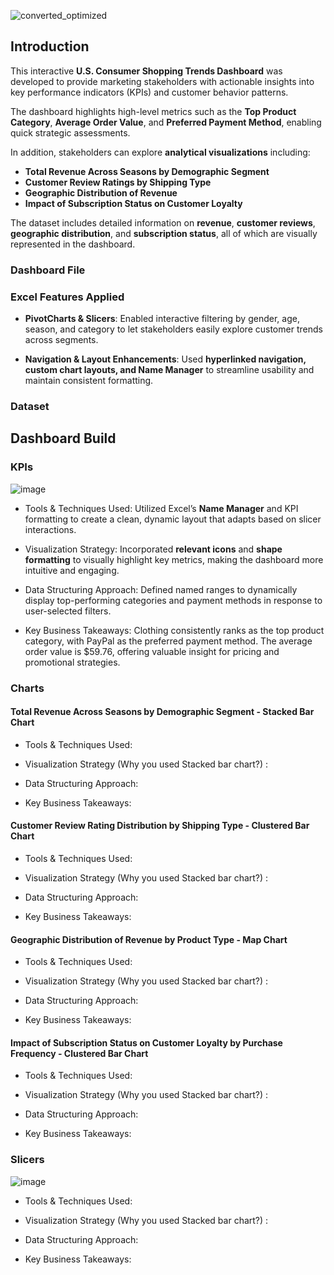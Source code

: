 ![converted_optimized](https://github.com/user-attachments/assets/20478811-61e1-4f12-a283-b2a61e383fb9)

## Introduction

This interactive **U.S. Consumer Shopping Trends Dashboard** was developed to provide marketing stakeholders with actionable insights into key performance indicators (KPIs) and customer behavior patterns.

The dashboard highlights high-level metrics such as the **Top Product Category**, **Average Order Value**, and **Preferred Payment Method**, enabling quick strategic assessments.

In addition, stakeholders can explore **analytical visualizations** including:
- **Total Revenue Across Seasons by Demographic Segment**
- **Customer Review Ratings by Shipping Type**
- **Geographic Distribution of Revenue**
- **Impact of Subscription Status on Customer Loyalty**

The dataset includes detailed information on **revenue**, **customer reviews**, **geographic distribution**, and **subscription status**, all of which are visually represented in the dashboard.


### Dashboard File

### Excel Features Applied
- **PivotCharts & Slicers**: Enabled interactive filtering by gender, age, season, and category to let stakeholders easily explore customer trends across segments.

- **Navigation & Layout Enhancements**: Used **hyperlinked navigation, custom chart layouts, and Name Manager** to streamline usability and maintain consistent formatting.

### Dataset

## Dashboard Build

### KPIs
![image](https://github.com/user-attachments/assets/e7634877-9647-4627-ab55-1c0b7d0dacca)

- Tools & Techniques Used: Utilized Excel’s **Name Manager** and KPI formatting to create a clean, dynamic layout that adapts based on slicer interactions.

- Visualization Strategy: Incorporated **relevant icons** and **shape formatting** to visually highlight key metrics, making the dashboard more intuitive and engaging.

- Data Structuring Approach: Defined named ranges to dynamically display top-performing categories and payment methods in response to user-selected filters.

- Key Business Takeaways: Clothing consistently ranks as the top product category, with PayPal as the preferred payment method. The average order value is $59.76, offering valuable insight for pricing and promotional strategies.


### Charts

#### Total Revenue Across Seasons by Demographic Segment - Stacked Bar Chart

- Tools & Techniques Used: 

- Visualization Strategy (Why you used Stacked bar chart?) :
  
- Data Structuring Approach:
  
- Key Business Takeaways:



#### Customer Review Rating Distribution by Shipping Type - Clustered Bar Chart 

- Tools & Techniques Used: 

- Visualization Strategy (Why you used Stacked bar chart?) :
  
- Data Structuring Approach:
  
- Key Business Takeaways:


#### Geographic Distribution of Revenue by Product Type - Map Chart 
- Tools & Techniques Used: 

- Visualization Strategy (Why you used Stacked bar chart?) :
  
- Data Structuring Approach:
  
- Key Business Takeaways:


#### Impact of Subscription Status on Customer Loyalty by Purchase Frequency - Clustered Bar Chart
- Tools & Techniques Used: 

- Visualization Strategy (Why you used Stacked bar chart?) :
  
- Data Structuring Approach:
  
- Key Business Takeaways:


### Slicers
![image](https://github.com/user-attachments/assets/2bf8c64b-d1c8-4725-8761-5ac24ea840be)




- Tools & Techniques Used: 

- Visualization Strategy (Why you used Stacked bar chart?) :
  
- Data Structuring Approach:
  
- Key Business Takeaways:
